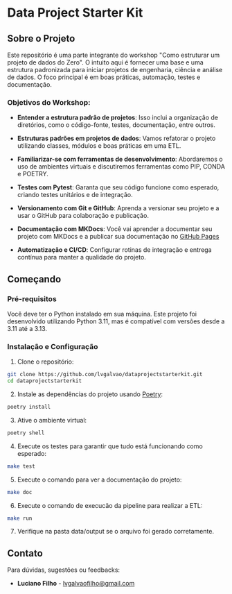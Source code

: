 # Data Project Starter Kit

## Sobre o Projeto

Este repositório é uma parte integrante do workshop "Como estruturar um projeto de dados do Zero". O intuito aqui é fornecer uma base e uma estrutura padronizada para iniciar projetos de engenharia, ciência e análise de dados. O foco principal é em boas práticas, automação, testes e documentação.

### Objetivos do Workshop:

* **Entender a estrutura padrão de projetos**: Isso inclui a organização de diretórios, como o código-fonte, testes, documentação, entre outros.

* **Estruturas padrões em projetos de dados**: Vamos refatorar o projeto utilizando classes, módulos e boas práticas em uma ETL.

* **Familiarizar-se com ferramentas de desenvolvimento**: Abordaremos o uso de ambientes virtuais e discutiremos ferramentas como PIP, CONDA e POETRY.

* **Testes com Pytest**: Garanta que seu código funcione como esperado, criando testes unitários e de integração.

* **Versionamento com Git e GitHub**: Aprenda a versionar seu projeto e a usar o GitHub para colaboração e publicação.

* **Documentação com MKDocs**: Você vai aprender a documentar seu projeto com MKDocs e a publicar sua documentação no [GitHub Pages](https://lvgalvao.github.io/DataProjectStarterKit/)

* **Automatização e CI/CD**: Configurar rotinas de integração e entrega contínua para manter a qualidade do projeto.


## Começando

### Pré-requisitos

Você deve ter o Python instalado em sua máquina. Este projeto foi desenvolvido utilizando Python 3.11, mas é compatível com versões desde a 3.11 até a 3.13.

### Instalação e Configuração

1. Clone o repositório:

```bash
git clone https://github.com/lvgalvao/dataprojectstarterkit.git
cd dataprojectstarterkit
```

2. Instale as dependências do projeto usando [Poetry](https://python-poetry.org/docs/):

```bash
poetry install
```

3. Ative o ambiente virtual:

```bash
poetry shell
```

4. Execute os testes para garantir que tudo está funcionando como esperado:

```bash
make test
```

5. Execute o comando para ver a documentação do projeto:

```bash
make doc
```

6. Execute o comando de execucão da pipeline para realizar a ETL:

```bash
make run
```

7. Verifique na pasta data/output se o arquivo foi gerado corretamente.

## Contato

Para dúvidas, sugestões ou feedbacks:

* **Luciano Filho** - [lvgalvaofilho@gmail.com](mailto:lvgalvaofilho@gmail.com)
